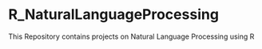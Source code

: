 # R_NaturalLanguageProcessing
This Repository contains projects on Natural Language Processing using R
